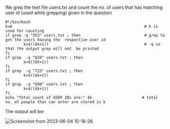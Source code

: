 We grep the text file users.txt and count the no. of users that has matching user id (used while grepping) given in the question 
```
#!/bin/bash
k=0                                                          # k is used for counting
if grep -q "553" users.txt ; then                            # grep to get the users having the  respective user id 
        k=$(($k+1))                                          # -q so that the output grep will not  be printed
fi
if grep  -q "828" users.txt ; then
        k=$(($k+1))
fi
if grep  -q "723" users.txt ; then
        k=$(($k+1))
fi
if grep  -q "698" users.txt ; then
        k=$(($k+1))
fi
echo "Total count of USER IDs are:" $k                      # total no. of people that can enter are stored in k
```

The output will be:

![Screenshot from 2023-06-04 15-18-26](https://github.com/HarinandanAM/C-Cube-Recruitment-23/assets/116416113/6c632ea7-3176-48f0-a404-35c9b9127edc)
